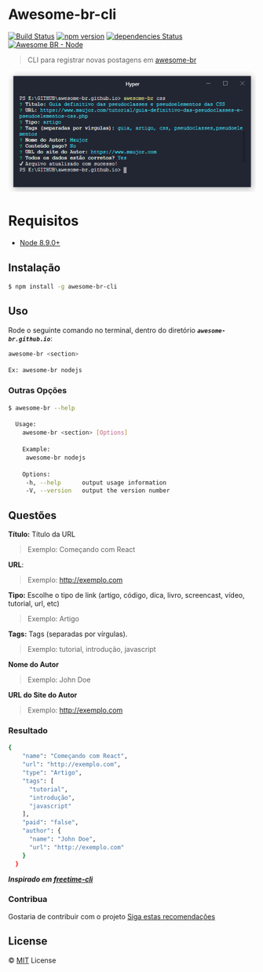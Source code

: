 # Awesome-br-cli
[![Build Status](https://travis-ci.org/welksonramos/awesome-br-cli.svg?branch=master)](https://travis-ci.org/welksonramos/awesome-br-cli) [![npm version](https://img.shields.io/npm/v/awesome-br-cli.svg)](https://www.npmjs.com/package/awesome-br-cli) [![dependencies Status](https://david-dm.org/welksonramos/awesome-br-cli/status.svg)](https://david-dm.org/welksonramos/awesome-br-cli) [![Awesome BR - Node](https://img.shields.io/badge/awesome--br.com-node-green.svg)](http://awesome-br.com/#/node)
> CLI para registrar novas postagens em [awesome-br](https://github.com/awesome-br)

![Demo](screenshot-cli.png)

# Requisitos
- [Node 8.9.0+](http://nodejs.org)

## Instalação

```bash
$ npm install -g awesome-br-cli

```

## Uso

Rode o seguinte comando no terminal, dentro do diretório **_`awesome-br.github.io`_**:

```bash
awesome-br <section>

Ex: awesome-br nodejs
```
### Outras Opções
```bash
$ awesome-br --help

  Usage: 
    awesome-br <section> [Options]

    Example:
     awesome-br nodejs

    Options:
     -h, --help      output usage information
     -V, --version   output the version number
```

## Questões

**Título:** Título da URL
> Exemplo: Começando com React

**URL**:
> Exemplo: http://exemplo.com

**Tipo:** Escolhe o tipo de link (artigo, código, dica, livro, screencast, vídeo, tutorial, url, etc)
> Exemplo: Artigo

**Tags:** Tags (separadas por vírgulas).
> Exemplo: tutorial, introdução, javascript

**Nome do Autor**
> Exemplo: John Doe

**URL do Site do Autor**
> Exemplo: http://exemplo.com

### Resultado
```bash
{
    "name": "Começando com React",
    "url": "http://exemplo.com",
    "type": "Artigo",
    "tags": [
      "tutorial",
      "introdução",
      "javascript"
    ],
    "paid": "false",
    "author": {
      "name": "John Doe",
      "url": "http://exemplo.com"
    }
  }
```
***Inspirado em _[freetime-cli](https://github.com/free-time/freetime-cli)_***

### Contribua
Gostaria de contribuir com o projeto [Siga estas recomendações](CONTRIBUTING.md)

## License

&copy; [MIT](LICENSE) License
